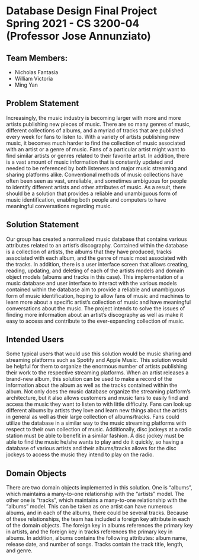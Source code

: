 # Database Design Final Project Spring 2021 - CS 3200-04 (Professor Jose Annunziato)
## Team Members:
- Nicholas Fantasia 
- William Victoria
- Ming Yan

## Problem Statement
Increasingly, the music industry is becoming larger with more and more artists publishing new pieces of music. There are so many genres of music, different collections of albums, and a myriad of tracks that are published every week for fans to listen to. With a variety of artists publishing new music, it becomes much harder to find the collection of music associated with an artist or a genre of music. Fans of a particular artist might want to find similar artists or genres related to their favorite artist. In addition, there is a vast amount of music information that is constantly updated and needed to be referenced by both listeners and major music streaming and sharing platforms alike. Conventional methods of music collections have often been seen as vast, unreliable, and sometimes ambiguous for people to identify different artists and other attributes of music. As a result, there should be a solution that provides a reliable and unambiguous form of music identification, enabling both people and computers to have meaningful conversations regarding music.

## Solution Statement
Our group has created a normalized music database that contains various attributes related to an artist’s discography. Contained within the database is a collection of artists, the albums that they have produced, tracks associated with each album, and the genre of music most associated with the tracks. In addition, there is a user interface screen that allows creating, reading,  updating, and deleting of each of the artists models and domain object models (albums and tracks in this case). This implementation of a music database and user interface to interact with the various models contained within the database aim to provide a reliable and unambiguous form of music identification, hoping to allow fans of music and machines to learn more about a specific artist’s collection of music and have meaningful conversations about the music. The project intends to solve the issues of finding more information about an artist’s discography as well as make it easy to access and contribute to the ever-expanding collection of music.

## Intended Users
Some typical users that would use this solution would be music sharing and streaming platforms such as Spotify and Apple Music. This solution would be helpful for them to organize the enormous number of artists publishing their work to the respective streaming platforms. When an artist releases a brand-new album, this solution can be used to make a record of the information about the album as well as the tracks contained within the album. Not only does the music database organize the streaming platform’s architecture, but it also allows customers and music fans to easily find and access the music they want to listen to with little difficulty. Fans can look up different albums by artists they love and learn new things about the artists in general as well as their large collection of albums/tracks. Fans could utilize the database in a similar way to the music streaming platforms with respect to their own collection of music. Additionally, disc jockeys at a radio station must be able to benefit in a similar fashion. A disc jockey must be able to find the music he/she wants to play and do it quickly, so having a database of various artists and their albums/tracks allows for the disc jockeys to access the music they intend to play on the radio.

## Domain Objects
There are two domain objects implemented in this solution. One is “albums”, which maintains a many-to-one relationship with the “artists” model. The other one is “tracks”, which maintains a many-to-one relationship with the “albums” model. This can be taken as one artist can have numerous albums, and in each of the albums, there could be several tracks. Because of these relationships, the team has included a foreign key attribute in each of the domain objects. The foreign key in albums references the primary key in artists, and the foreign key in tracks references the primary key in albums. In addition, albums contains the following attributes: album name, release date, and number of songs. Tracks contain the track title, length, and genre.
